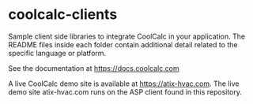 # coolcalc-clients
Sample client side libraries to integrate CoolCalc in your application.  The README files inside each folder contain additional detail related to the specific language or platform.

See the documentation at https://docs.coolcalc.com

A live CoolCalc demo site is available at https://atix-hvac.com.  The live demo site atix-hvac.com runs on the ASP client found in this repository.
